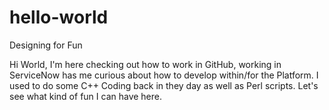 # hello-world
Designing for Fun

Hi World,
I'm here checking out how to work in GitHub, working in ServiceNow has me curious about how to develop within/for the Platform.  I used to do some C++ Coding back in they day as well as Perl scripts.  Let's see what kind of fun I can have here.
